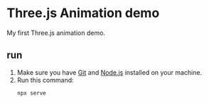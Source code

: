 # Three.js Animation demo

My first Three.js animation demo.


## run

1. Make sure you have [Git](https://git-scm.com/book/en/v2/Getting-Started-Installing-Git) and
   [Node.js](https://nodejs.org/en/download/) installed on your machine.
2. Run this command:
   ```shell script
   npx serve
   ``` 